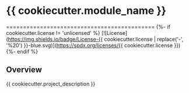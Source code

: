 # {{ cookiecutter.module_name }}
============================================
{%- if cookiecutter.license != 'unlicensed' %}
[![License](https://img.shields.io/badge/License-{{ cookiecutter.license | replace('-', '%20') }}-blue.svg)](https://spdx.org/licenses/{{ cookiecutter.license }})
{%- endif %}

## Overview

{{ cookiecutter.project_description }}
